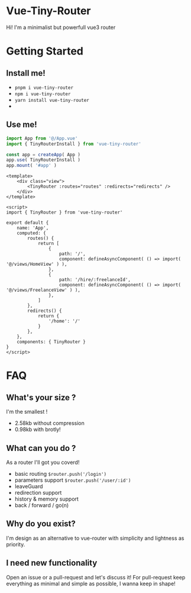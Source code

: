 # Vue-Tiny-Router
Hi! I'm a minimalist but powerfull vue3 router

# Getting Started

## Install me!
- `pnpm i vue-tiny-router`
- `npm i vue-tiny-router`
- `yarn install vue-tiny-router`
- 
## Use me!
``` js
import App from '@/App.vue'
import { TinyRouterInstall } from 'vue-tiny-router'

const app = createApp( App )
app.use( TinyRouterInstall )
app.mount( '#app' )
```

``` vue
<template>
	<div class="view">
		<TinyRouter :routes="routes" :redirects="redirects" />
	</div>
</template>

<script>
import { TinyRouter } from 'vue-tiny-router'

export default {
	name: 'App',
	computed: {
		routes() {
			return [
				{
					path: '/',
					component: defineAsyncComponent( () => import( '@/views/HomeView' ) ),
				},
				{
					path: '/hire/:freelanceId',
					component: defineAsyncComponent( () => import( '@/views/FreelanceView' ) ),
				},
			]
		},
		redirects() {
			return {
				'/home': '/'
			}
		},
	},
	components: { TinyRouter }
}
</script>
```

# FAQ

## What's your size ?
I'm the smallest !
- 2.58kb without compression
- 0.98kb with brotly!

## What can you do ?
As a router I'll got you coverd!
- basic routing `$router.push('/login')` 
- parameters support `$router.push('/user/:id')`
- leaveGuard 
- redirection support 
- history & memory support 
- back / forward / go(n)

## Why do you exist?
I'm design as an alternative to vue-router with simplicity and lightness as priority.

## I need new functionality
Open an issue or a pull-request and let's discuss it! For pull-request keep everything as minimal and simple as possible, I wanna keep in shape!
